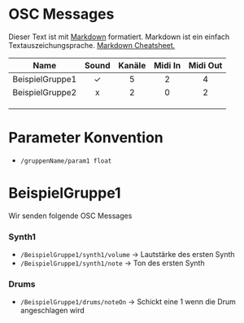 OSC Messages
============

Dieser Text ist mit [Markdown](https://de.wikipedia.org/wiki/Markdown) formatiert.
Markdown ist ein einfach Textauszeichungsprache.
[Markdown Cheatsheet.](https://github.com/adam-p/markdown-here/wiki/Markdown-Cheatsheet)


|      Name       | Sound | Kanäle | Midi In | Midi Out |
|:---------------:|:-----:|:------:|:-------:|:--------:|
| BeispielGruppe1 |   ✓   |   5    |    2    |    4     |
| BeispielGruppe2 |   x   |   2    |    0    |    2     |
|                 |       |        |         |          |
|                 |       |        |         |          |
|                 |       |        |         |          |


Parameter Konvention
====================

* `/gruppenName/param1 float`


BeispielGruppe1
===============

Wir senden folgende OSC Messages

### Synth1

 * `/BeispielGruppe1/synth1/volume` -> Lautstärke des ersten Synth
 * `/BeispielGruppe1/synth1/note` -> Ton des ersten Synth

### Drums

 * `/BeispielGruppe1/drums/noteOn` -> Schickt eine 1 wenn die Drum angeschlagen wird
